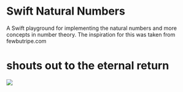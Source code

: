 # Swift Natural Numbers
A Swift playground for implementing the natural numbers and more concepts in number theory. The inspiration for this was taken from fewbutripe.com

# shouts out to the eternal return
![](https://d13yacurqjgara.cloudfront.net/users/415094/screenshots/1364772/alexandradoffing_auryn_400.png)


